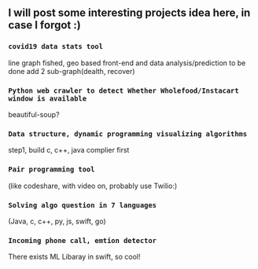 ## I will post some interesting projects idea here, in case I forgot :)

### `covid19 data stats tool`
line graph fished, geo based front-end and data analysis/prediction to be done
add 2 sub-graph(dealth, recover)

### `Python web crawler to detect Whether Wholefood/Instacart window is available`
beautiful-soup?

### `Data structure, dynamic programming visualizing algorithms`
step1, build c, c++, java complier first

### `Pair programming tool`
(like codeshare, with video on, probably use Twilio:)

### `Solving algo question in 7 languages`
(Java, c, c++, py, js, swift, go)

### `Incoming phone call, emtion detector`
There exists ML Libaray in swift, so cool!


